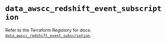 # `data_awscc_redshift_event_subscription`

Refer to the Terraform Registory for docs: [`data_awscc_redshift_event_subscription`](https://registry.terraform.io/providers/hashicorp/awscc/0.70.0/docs/data-sources/redshift_event_subscription).
